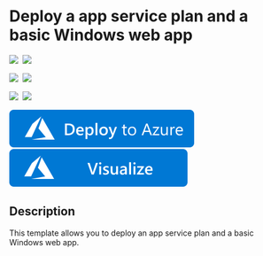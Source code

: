 # Deploy a app service plan and a basic Windows web app

<IMG SRC="https://azurequickstartsservice.blob.core.windows.net/badges/101-webapp-basic-windows/PublicLastTestDate.svg" />&nbsp;
<IMG SRC="https://azurequickstartsservice.blob.core.windows.net/badges/101-webapp-basic-windows/PublicDeployment.svg" />&nbsp;

<IMG SRC="https://azurequickstartsservice.blob.core.windows.net/badges/101-webapp-basic-windows/FairfaxLastTestDate.svg" />&nbsp;
<IMG SRC="https://azurequickstartsservice.blob.core.windows.net/badges/101-webapp-basic-windows/FairfaxDeployment.svg" />&nbsp;

<IMG SRC="https://azurequickstartsservice.blob.core.windows.net/badges/101-webapp-basic-windows/BestPracticeResult.svg" />&nbsp;
<IMG SRC="https://azurequickstartsservice.blob.core.windows.net/badges/101-webapp-basic-windows/CredScanResult.svg" />&nbsp;

<a href="https://portal.azure.com/#create/Microsoft.Template/uri/https%3A%2F%2Fgithub.com%2FAzure%2Fazure-quickstart-templates%2Ftree%2Fmaster%2F101-webapp-basic-windows%2Fazuredeploy.json" target="_blank">
<img src="https://raw.githubusercontent.com/Azure/azure-quickstart-templates/master/1-CONTRIBUTION-GUIDE/images/deploytoazure.svg?sanitize=true"/>
</a>
<a href="http://armviz.io/#/?load=https://github.com/Azure/azure-quickstart-templates/tree/master/101-webapp-basic-windows/azuredeploy.json" target="_blank">
<img src="https://raw.githubusercontent.com/Azure/azure-quickstart-templates/master/1-CONTRIBUTION-GUIDE/images/visualizebutton.svg?sanitize=true"/>
</a>

## Description
This template allows you to deploy an app service plan and a basic Windows web app. 



